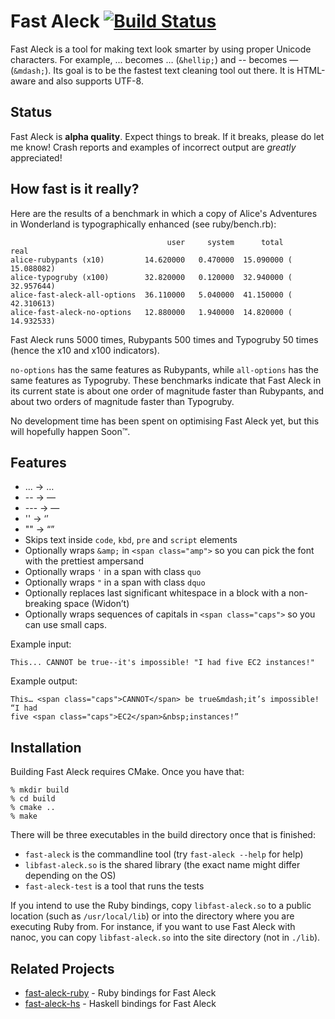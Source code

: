 # Fast Aleck [![Build Status](https://secure.travis-ci.org/ddfreyne/fast-aleck.png)](http://travis-ci.org/ddfreyne/fast-aleck)

Fast Aleck is a tool for making text look smarter by using proper Unicode characters. For example, ... becomes … (`&hellip;`) and -- becomes — (`&mdash;`). Its goal is to be the fastest text cleaning tool out there. It is HTML-aware and also supports UTF-8.

Status
------

Fast Aleck is **alpha quality**. Expect things to break. If it breaks, please do let me know! Crash reports and examples of incorrect output are *greatly* appreciated!

How fast is it really?
----------------------

Here are the results of a benchmark in which a copy of Alice's Adventures in Wonderland is typographically enhanced (see ruby/bench.rb):

	                                   user     system      total        real
	alice-rubypants (x10)         14.620000   0.470000  15.090000 ( 15.088082)
	alice-typogruby (x100)        32.820000   0.120000  32.940000 ( 32.957644)
	alice-fast-aleck-all-options  36.110000   5.040000  41.150000 ( 42.310613)
	alice-fast-aleck-no-options   12.880000   1.940000  14.820000 ( 14.932533)

Fast Aleck runs 5000 times, Rubypants 500 times and Typogruby 50 times (hence the x10 and x100 indicators).

`no-options` has the same features as Rubypants, while `all-options` has the same features as Typogruby. These benchmarks indicate that Fast Aleck in its current state is about one order of magnitude faster than Rubypants, and about two orders of magnitude faster than Typogruby.

No development time has been spent on optimising Fast Aleck yet, but this will hopefully happen Soon™.

Features
--------

* ... → …
* -- → —
* --- → —
* '' → ‘’
* "" → “”
* Skips text inside `code`, `kbd`, `pre` and `script` elements
* Optionally wraps `&amp;` in `<span class="amp">` so you can pick the font with the prettiest ampersand
* Optionally wraps `'` in a span with class `quo`
* Optionally wraps `"` in a span with class `dquo`
* Optionally replaces last significant whitespace in a block with a non-breaking space (Widon’t)
* Optionally wraps sequences of capitals in `<span class="caps">` so you can use small caps.

Example input:

	This... CANNOT be true--it's impossible! "I had five EC2 instances!"

Example output:

	This… <span class="caps">CANNOT</span> be true&mdash;it’s impossible! “I had
	five <span class="caps">EC2</span>&nbsp;instances!”

Installation
------------

Building Fast Aleck requires CMake. Once you have that:

	% mkdir build
	% cd build
	% cmake ..
	% make

There will be three executables in the build directory once that is finished:

* `fast-aleck` is the commandline tool (try `fast-aleck --help` for help)
* `libfast-aleck.so` is the shared library (the exact name might differ depending on the OS)
* `fast-aleck-test` is a tool that runs the tests

If you intend to use the Ruby bindings, copy `libfast-aleck.so` to a public location (such as `/usr/local/lib`) or into the directory where you are executing Ruby from. For instance, if you want to use Fast Aleck with nanoc, you can copy `libfast-aleck.so` into the site directory (not in `./lib`).

Related Projects
----------------

* [fast-aleck-ruby](https://github.com/ddfreyne/fast-aleck-ruby) - Ruby bindings for Fast Aleck
* [fast-aleck-hs](https://github.com/jaspervdj/fast-aleck-hs) - Haskell bindings for Fast Aleck
